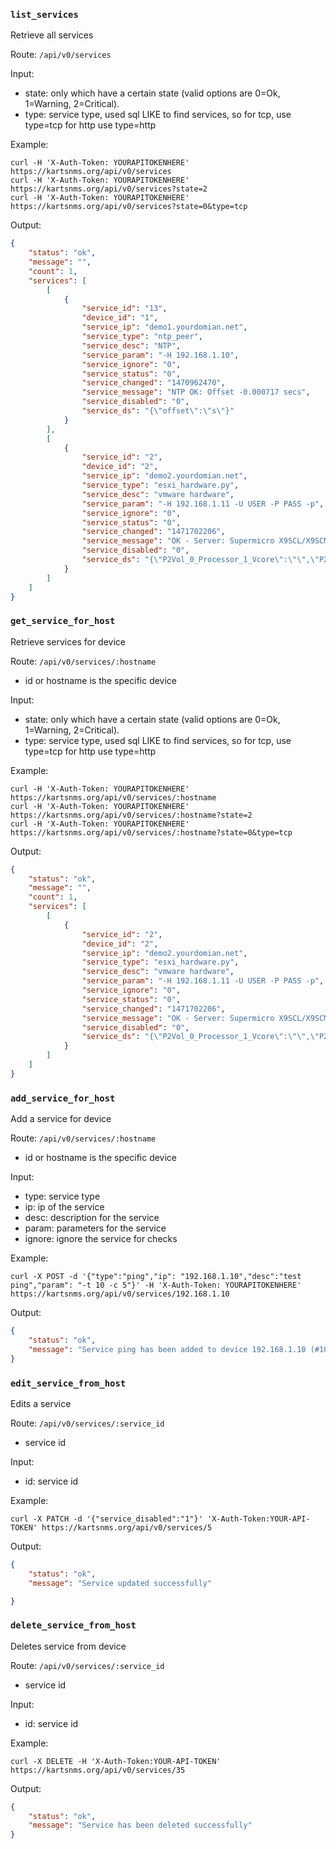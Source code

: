 ### `list_services`

Retrieve all services

Route: `/api/v0/services`

Input:

- state: only which have a certain state (valid options are 0=Ok, 1=Warning, 2=Critical).
- type: service type, used sql LIKE to find services, so for tcp, use type=tcp for http use type=http

Example:

```curl
curl -H 'X-Auth-Token: YOURAPITOKENHERE' https://kartsnms.org/api/v0/services
curl -H 'X-Auth-Token: YOURAPITOKENHERE' https://kartsnms.org/api/v0/services?state=2
curl -H 'X-Auth-Token: YOURAPITOKENHERE' https://kartsnms.org/api/v0/services?state=0&type=tcp
```

Output:

```json
{
    "status": "ok",
    "message": "",
    "count": 1,
    "services": [
        [
            {
                "service_id": "13",
                "device_id": "1",
                "service_ip": "demo1.yourdomian.net",
                "service_type": "ntp_peer",
                "service_desc": "NTP",
                "service_param": "-H 192.168.1.10",
                "service_ignore": "0",
                "service_status": "0",
                "service_changed": "1470962470",
                "service_message": "NTP OK: Offset -0.000717 secs",
                "service_disabled": "0",
                "service_ds": "{\"offset\":\"s\"}"
            }
        ],
        [
            {
                "service_id": "2",
                "device_id": "2",
                "service_ip": "demo2.yourdomian.net",
                "service_type": "esxi_hardware.py",
                "service_desc": "vmware hardware",
                "service_param": "-H 192.168.1.11 -U USER -P PASS -p",
                "service_ignore": "0",
                "service_status": "0",
                "service_changed": "1471702206",
                "service_message": "OK - Server: Supermicro X9SCL/X9SCM s/n: 0123456789 System BIOS: 2.2 2015-02-20",
                "service_disabled": "0",
                "service_ds": "{\"P2Vol_0_Processor_1_Vcore\":\"\",\"P2Vol_1_System_Board_1_-12V\":\"\",\"P2Vol_2_System_Board_1_12V\":\"\",\"P2Vol_3_System_Board_1_3.3VCC\":\"\",\"P2Vol_4_System_Board_1_5VCC\":\"\",\"P2Vol_5_System_Board_1_AVCC\":\"\",\"P2Vol_6_System_Board_1_VBAT\":\"\",\"P2Vol_7_System_Board_1_"
            }
        ]
    ]
}
```

### `get_service_for_host`

Retrieve services for device

Route: `/api/v0/services/:hostname`

- id or hostname is the specific device

Input:

- state: only which have a certain state (valid options are 0=Ok, 1=Warning, 2=Critical).
- type: service type, used sql LIKE to find services, so for tcp, use
  type=tcp for http use type=http

Example:

```curl
curl -H 'X-Auth-Token: YOURAPITOKENHERE' https://kartsnms.org/api/v0/services/:hostname
curl -H 'X-Auth-Token: YOURAPITOKENHERE' https://kartsnms.org/api/v0/services/:hostname?state=2
curl -H 'X-Auth-Token: YOURAPITOKENHERE' https://kartsnms.org/api/v0/services/:hostname?state=0&type=tcp
```

Output:

```json
{
    "status": "ok",
    "message": "",
    "count": 1,
    "services": [
        [
            {
                "service_id": "2",
                "device_id": "2",
                "service_ip": "demo2.yourdomian.net",
                "service_type": "esxi_hardware.py",
                "service_desc": "vmware hardware",
                "service_param": "-H 192.168.1.11 -U USER -P PASS -p",
                "service_ignore": "0",
                "service_status": "0",
                "service_changed": "1471702206",
                "service_message": "OK - Server: Supermicro X9SCL/X9SCM s/n: 0123456789 System BIOS: 2.2 2015-02-20",
                "service_disabled": "0",
                "service_ds": "{\"P2Vol_0_Processor_1_Vcore\":\"\",\"P2Vol_1_System_Board_1_-12V\":\"\",\"P2Vol_2_System_Board_1_12V\":\"\",\"P2Vol_3_System_Board_1_3.3VCC\":\"\",\"P2Vol_4_System_Board_1_5VCC\":\"\",\"P2Vol_5_System_Board_1_AVCC\":\"\",\"P2Vol_6_System_Board_1_VBAT\":\"\",\"P2Vol_7_System_Board_1_"
            }
        ]
    ]
}
```

### `add_service_for_host`

Add a service for device

Route: `/api/v0/services/:hostname`

- id or hostname is the specific device

Input:

- type: service type
- ip: ip of the service
- desc: description for the service
- param: parameters for the service
- ignore: ignore the service for checks

Example:

```curl
curl -X POST -d '{"type":"ping","ip": "192.168.1.10","desc":"test ping","param": "-t 10 -c 5"}' -H 'X-Auth-Token: YOURAPITOKENHERE' https://kartsnms.org/api/v0/services/192.168.1.10
```

Output:

```json
{
    "status": "ok",
    "message": "Service ping has been added to device 192.168.1.10 (#10)"
}
```

### `edit_service_from_host`

Edits a service

Route: `/api/v0/services/:service_id`

- service id

Input:

- id: service id

Example:

```curl
curl -X PATCH -d '{"service_disabled":"1"}' 'X-Auth-Token:YOUR-API-TOKEN' https://kartsnms.org/api/v0/services/5
```

Output:

```json
{
    "status": "ok",
    "message": "Service updated successfully"

}
```

### `delete_service_from_host`

Deletes service from device

Route: `/api/v0/services/:service_id`

- service id

Input:

- id: service id

Example:

```curl
curl -X DELETE -H 'X-Auth-Token:YOUR-API-TOKEN' https://kartsnms.org/api/v0/services/35
```

Output:

```json
{
    "status": "ok",
    "message": "Service has been deleted successfully"
}
```

